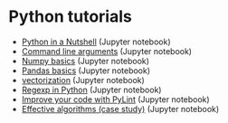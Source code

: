 # Python tutorials

- [Python in a Nutshell](python_in_a_nutshell.ipynb) (Jupyter notebook)
- [Command line arguments](../data_processing/lessons/commandlineparameters.ipynb) (Jupyter notebook)
- [Numpy basics](numpy_tutor.ipynb) (Jupyter notebook)
- [Pandas basics](pandas_tutor.ipynb) (Jupyter notebook)
- [vectorization](vectorization.ipynb) (Jupyter notebook)
- [Regexp in Python](regexp_in_python.ipynb) (Jupyter notebook)
- [Improve your code with PyLint](pylint.ipynb) (Jupyter notebook)
- [Effective algorithms (case study)](effective_algorithms.ipynb) (Jupyter notebook)
